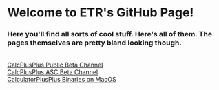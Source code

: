 <html>
  <body>
    <h1>Welcome to ETR's GitHub Page!</h1>
    <h3>Here you'll find all sorts of cool stuff. Here's all of them. The pages themselves are pretty bland looking though.</h3>
    <br>
    <a href="https://github.com/easontekreviews2398/calculatorplusplus-publicbeta">CalcPlusPlus Public Beta Channel</a>
    <br>
    <a href="https://github.com/easontekreviews2398/calculatorplusplus-appstoreconnectbeta">CalcPlusPlus ASC Beta Channel</a>
    <br>
    <a href="calcplusplusmac">CalculatorPlusPlus Binaries on MacOS</a>
  </body>
</html>
